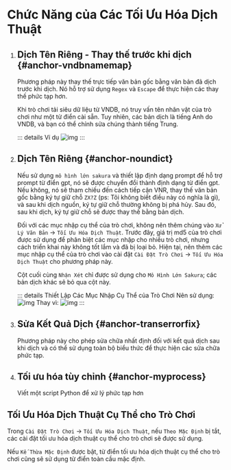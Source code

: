 # Chức Năng của Các Tối Ưu Hóa Dịch Thuật

1. ## Dịch Tên Riêng - Thay thế trước khi dịch {#anchor-vndbnamemap}

    Phương pháp này thay thế trực tiếp văn bản gốc bằng văn bản đã dịch trước khi dịch. Nó hỗ trợ sử dụng `Regex` và `Escape` để thực hiện các thay thế phức tạp hơn.

    Khi trò chơi tải siêu dữ liệu từ VNDB, nó truy vấn tên nhân vật của trò chơi như một từ điển cài sẵn. Tuy nhiên, các bản dịch là tiếng Anh do VNDB, và bạn có thể chỉnh sửa chúng thành tiếng Trung.

    ::: details Ví dụ
    ![img](https://image.lunatranslator.org/zh/transoptimi/1.png)
    :::

1. ## Dịch Tên Riêng {#anchor-noundict}

    Nếu sử dụng `mô hình lớn sakura` và thiết lập định dạng prompt để hỗ trợ prompt từ điển gpt, nó sẽ được chuyển đổi thành định dạng từ điển gpt. Nếu không, nó sẽ tham chiếu đến cách tiếp cận VNR, thay thế văn bản gốc bằng ký tự giữ chỗ `ZX?Z` (ps: Tôi không biết điều này có nghĩa là gì), và sau khi dịch nguồn, ký tự giữ chỗ thường không bị phá hủy. Sau đó, sau khi dịch, ký tự giữ chỗ sẽ được thay thế bằng bản dịch.

    Đối với các mục nhập cụ thể của trò chơi, không nên thêm chúng vào `Xử Lý Văn Bản` -> `Tối Ưu Hóa Dịch Thuật`. Trước đây, giá trị md5 của trò chơi được sử dụng để phân biệt các mục nhập cho nhiều trò chơi, nhưng cách triển khai này không tốt lắm và đã bị loại bỏ. Hiện tại, nên thêm các mục nhập cụ thể của trò chơi vào cài đặt `Cài Đặt Trò Chơi` -> `Tối Ưu Hóa Dịch Thuật` cho phương pháp này.

    Cột cuối cùng `Nhận Xét` chỉ được sử dụng cho `Mô Hình Lớn Sakura`; các bản dịch khác sẽ bỏ qua cột này.

    ::: details Thiết Lập Các Mục Nhập Cụ Thể của Trò Chơi
      Nên sử dụng:
      ![img](https://image.lunatranslator.org/zh/transoptimi/2.png)
      Thay vì:
      ![img](https://image.lunatranslator.org/zh/transoptimi/3.png)
    :::

1. ## Sửa Kết Quả Dịch {#anchor-transerrorfix}

    Phương pháp này cho phép sửa chữa nhất định đối với kết quả dịch sau khi dịch và có thể sử dụng toàn bộ biểu thức để thực hiện các sửa chữa phức tạp.

1. ## Tối ưu hóa tùy chỉnh {#anchor-myprocess}

    Viết một script Python để xử lý phức tạp hơn

## Tối Ưu Hóa Dịch Thuật Cụ Thể cho Trò Chơi

Trong `Cài Đặt Trò Chơi` -> `Tối Ưu Hóa Dịch Thuật`, nếu `Theo Mặc Định` bị tắt, các cài đặt tối ưu hóa dịch thuật cụ thể cho trò chơi sẽ được sử dụng.

Nếu `Kế Thừa Mặc Định` được bật, từ điển tối ưu hóa dịch thuật cụ thể cho trò chơi cũng sẽ sử dụng từ điển toàn cầu mặc định.